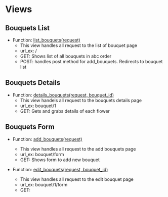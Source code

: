 # Views

## Bouquets List
- Function: [list_bouquets(request)]()
    - This view handles all request to the list of bouquet page
    - url_ex: /
    - GET: Shows list of all bouquets in abc order
    - POST: handles post method for add_bouquets. Redirects to bouquet list
    
## Bouquets Details
- Function: [details_bouquets(request, bouquet_id)]()
    - This view handels all request to the bouquets details page
    - url_ex: bouquet/1
    - GET: Gets and grabs details of each flower

## Bouquets Form
- Function: [add_bouquets(request)]()
    - This view handles all request to the add bouquets page
    - url_ex: bouquet/form
    - GET: Shows form to add new bouquet

- Function: [edit_bouquets(request, bouquet_id)]()
    - This view handles all request to the edit bouquet page
    - url_ex: bouquet/1/form
    - GET: